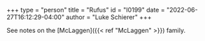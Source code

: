 +++
type = "person"
title = "Rufus"
id = "I0199"
date = "2022-06-27T16:12:29-04:00"
author = "Luke Schierer"
+++

See notes on the [McLaggen]({{< ref "McLaggen" >}}) family.
